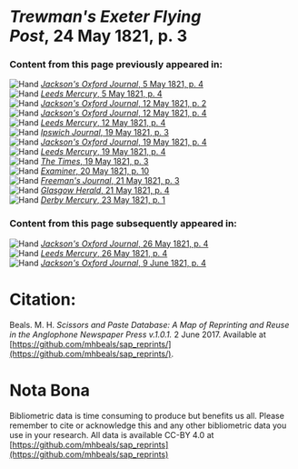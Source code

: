 # *Trewman's Exeter Flying Post*, 24 May 1821, p. 3  
  
### Content from this page previously appeared in:  
![Hand](http://scissorsandpaste.net/wp-content/uploads/2017/06/smallhandpointer.png) [*Jackson's Oxford Journal*, 5 May 1821, p. 4](https://mhbeals.github.io/sap_html/Jackson's-Oxford-Journal/Jackson's-Oxford-Journal-5-May-1821-p-4)  
![Hand](http://scissorsandpaste.net/wp-content/uploads/2017/06/smallhandpointer.png) [*Leeds Mercury*, 5 May 1821, p. 4](https://mhbeals.github.io/sap_html/Leeds-Mercury/Leeds-Mercury-5-May-1821-p-4)  
![Hand](http://scissorsandpaste.net/wp-content/uploads/2017/06/smallhandpointer.png) [*Jackson's Oxford Journal*, 12 May 1821, p. 2](https://mhbeals.github.io/sap_html/Jackson's-Oxford-Journal/Jackson's-Oxford-Journal-12-May-1821-p-2)  
![Hand](http://scissorsandpaste.net/wp-content/uploads/2017/06/smallhandpointer.png) [*Jackson's Oxford Journal*, 12 May 1821, p. 4](https://mhbeals.github.io/sap_html/Jackson's-Oxford-Journal/Jackson's-Oxford-Journal-12-May-1821-p-4)  
![Hand](http://scissorsandpaste.net/wp-content/uploads/2017/06/smallhandpointer.png) [*Leeds Mercury*, 12 May 1821, p. 4](https://mhbeals.github.io/sap_html/Leeds-Mercury/Leeds-Mercury-12-May-1821-p-4)  
![Hand](http://scissorsandpaste.net/wp-content/uploads/2017/06/smallhandpointer.png) [*Ipswich Journal*, 19 May 1821, p. 3](https://mhbeals.github.io/sap_html/Ipswich-Journal/Ipswich-Journal-19-May-1821-p-3)  
![Hand](http://scissorsandpaste.net/wp-content/uploads/2017/06/smallhandpointer.png) [*Jackson's Oxford Journal*, 19 May 1821, p. 4](https://mhbeals.github.io/sap_html/Jackson's-Oxford-Journal/Jackson's-Oxford-Journal-19-May-1821-p-4)  
![Hand](http://scissorsandpaste.net/wp-content/uploads/2017/06/smallhandpointer.png) [*Leeds Mercury*, 19 May 1821, p. 4](https://mhbeals.github.io/sap_html/Leeds-Mercury/Leeds-Mercury-19-May-1821-p-4)  
![Hand](http://scissorsandpaste.net/wp-content/uploads/2017/06/smallhandpointer.png) [*The Times*, 19 May 1821, p. 3](https://mhbeals.github.io/sap_html/The-Times/The-Times-19-May-1821-p-3)  
![Hand](http://scissorsandpaste.net/wp-content/uploads/2017/06/smallhandpointer.png) [*Examiner*, 20 May 1821, p. 10](https://mhbeals.github.io/sap_html/Examiner/Examiner-20-May-1821-p-10)  
![Hand](http://scissorsandpaste.net/wp-content/uploads/2017/06/smallhandpointer.png) [*Freeman's Journal*, 21 May 1821, p. 3](https://mhbeals.github.io/sap_html/Freeman's-Journal/Freeman's-Journal-21-May-1821-p-3)  
![Hand](http://scissorsandpaste.net/wp-content/uploads/2017/06/smallhandpointer.png) [*Glasgow Herald*, 21 May 1821, p. 4](https://mhbeals.github.io/sap_html/Glasgow-Herald/Glasgow-Herald-21-May-1821-p-4)  
![Hand](http://scissorsandpaste.net/wp-content/uploads/2017/06/smallhandpointer.png) [*Derby Mercury*, 23 May 1821, p. 1](https://mhbeals.github.io/sap_html/Derby-Mercury/Derby-Mercury-23-May-1821-p-1)  
  
### Content from this page subsequently appeared in:  
![Hand](http://scissorsandpaste.net/wp-content/uploads/2017/06/smallhandpointer.png) [*Jackson's Oxford Journal*, 26 May 1821, p. 4](https://mhbeals.github.io/sap_html/Jackson's-Oxford-Journal/Jackson's-Oxford-Journal-26-May-1821-p-4)  
![Hand](http://scissorsandpaste.net/wp-content/uploads/2017/06/smallhandpointer.png) [*Leeds Mercury*, 26 May 1821, p. 4](https://mhbeals.github.io/sap_html/Leeds-Mercury/Leeds-Mercury-26-May-1821-p-4)  
![Hand](http://scissorsandpaste.net/wp-content/uploads/2017/06/smallhandpointer.png) [*Jackson's Oxford Journal*, 9 June 1821, p. 4](https://mhbeals.github.io/sap_html/Jackson's-Oxford-Journal/Jackson's-Oxford-Journal-9-June-1821-p-4)  


# Citation: 

Beals. M. H. *Scissors and Paste Database: A Map of Reprinting and Reuse in the Anglophone Newspaper Press v.1.0.1.* 2 June 2017. Available at [https://github.com/mhbeals/sap_reprints/](https://github.com/mhbeals/sap_reprints/). 

# Nota Bona

Bibliometric data is time consuming to produce but benefits us all. Please remember to cite or acknowledge this and any other bibliometric data you use in your research. All data is available CC-BY 4.0 at [https://github.com/mhbeals/sap_reprints](https://github.com/mhbeals/sap_reprints)